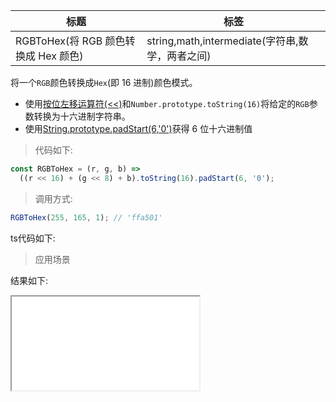 | 标题                                 | 标签                                            |
| ------------------------------------ | ----------------------------------------------- |
| RGBToHex(将 RGB 颜色转换成 Hex 颜色) | string,math,intermediate(字符串,数学，两者之间) |

将一个`RGB`颜色转换成`Hex`(即 16 进制)颜色模式。

- 使用[按位左移运算符(<<)](https://segmentfault.com/a/1190000018241410)和`Number.prototype.toString(16)`将给定的`RGB`参数转换为十六进制字符串。
- 使用[String.prototype.padStart(6,'0')](https://developer.mozilla.org/en-US/docs/Web/JavaScript/Reference/Global_Objects/String/padStart)获得 6 位十六进制值

> 代码如下:

```js
const RGBToHex = (r, g, b) =>
  ((r << 16) + (g << 8) + b).toString(16).padStart(6, '0');
```

> 调用方式:

```js
RGBToHex(255, 165, 1); // 'ffa501'
```

ts代码如下:

<div class="code-editor" data-url="codes/javascript/ts/RGBToHex.ts" data-language="typescript"></div>

> 应用场景

<div class="code-editor" data-url="codes/javascript/html/RGBToHex.html" data-language="html"></div>

结果如下:

<iframe src="codes/javascript/html/RGBToHex.html"></iframe>
